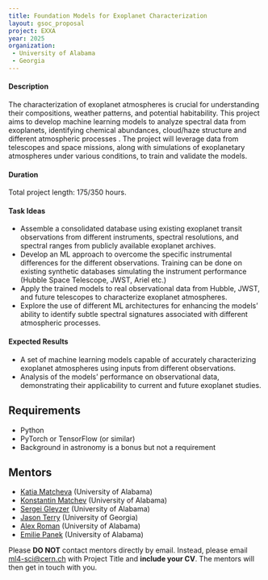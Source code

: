```yaml
---
title: Foundation Models for Exoplanet Characterization
layout: gsoc_proposal
project: EXXA
year: 2025
organization:
 - University of Alabama
 - Georgia
---
```


#### Description

The characterization of exoplanet atmospheres is crucial for understanding their compositions, weather patterns, and potential habitability. This project aims to develop machine learning models to analyze spectral data from exoplanets, identifying chemical abundances, cloud/haze structure and different atmospheric processes . The project will leverage data from telescopes and space missions, along with simulations of exoplanetary atmospheres under various conditions, to train and validate the models.

#### Duration

Total project length: 175/350 hours.

#### Task Ideas
  * Assemble a consolidated database using existing exoplanet transit observations from different instruments, spectral resolutions, and spectral ranges from publicly available exoplanet archives. 
  * Develop an ML approach to overcome the specific instrumental differences for the different observations. Training can be done on existing synthetic databases simulating the instrument performance (Hubble Space Telescope, JWST, Ariel etc.)
  * Apply the trained models to real observational data from Hubble, JWST, and future telescopes to characterize exoplanet atmospheres.
  * Explore the use of different ML architectures for enhancing the models’ ability to identify subtle spectral signatures associated with different atmospheric processes.



#### Expected Results
  * A set of machine learning models capable of accurately characterizing exoplanet atmospheres using inputs from different observations.
  * Analysis of the models’ performance on observational data, demonstrating their applicability to current and future exoplanet studies.




## Requirements
  * Python
  * PyTorch or TensorFlow (or similar)
  * Background in astronomy is a bonus but not a requirement


<!-- ## Test
Use [this link](https://docs.google.com/document/d/10jZ7aubVkfkcpURQQnvrvbC7o3XgglsJwjS0UA7SRBE/edit?usp=sharing) for instructions on completing the test. -->

## Mentors

* [Katia Matcheva](mailto:ml4-sci@cern.ch) (University of Alabama)
* [Konstantin Matchev](mailto:ml4-sci@cern.ch) (University of Alabama)
* [Sergei Gleyzer](mailto:ml4-sci@cern.ch) (University of Alabama)
* [Jason Terry](mailto:jpterry@uga.edu) (University of Georgia)
* [Alex Roman](mailto:ml4-sci@cern.ch) (University of Alabama)
* [Emilie Panek](mailto:ml4-sci@cern.ch) (University of Alabama)

Please **DO NOT** contact mentors directly by email. Instead, please email [ml4-sci@cern.ch](mailto:ml4-sci@cern.ch) with Project Title and **include your CV**. The mentors will then get in touch with you.
